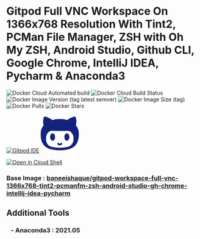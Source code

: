 # Gitpod Full VNC Workspace On 1366x768 Resolution With Tint2, PCMan File Manager, ZSH with Oh My ZSH, Android Studio, Github CLI, Google Chrome, IntelliJ IDEA, Pycharm & Anaconda3

![Docker Cloud Automated build](https://img.shields.io/docker/cloud/automated/baneeishaque/gitpod-full-1366x768-tint2-pcmanfm-zsh-android-studio-gh-chrome-idea-pycharm-anaconda3)
![Docker Cloud Build Status](https://img.shields.io/docker/cloud/build/baneeishaque/gitpod-full-1366x768-tint2-pcmanfm-zsh-android-studio-gh-chrome-idea-pycharm-anaconda3)
![Docker Image Version (tag latest semver)](https://img.shields.io/docker/v/baneeishaque/gitpod-full-1366x768-tint2-pcmanfm-zsh-android-studio-gh-chrome-idea-pycharm-anaconda3/latest)
![Docker Image Size (tag)](https://img.shields.io/docker/image-size/baneeishaque/gitpod-full-1366x768-tint2-pcmanfm-zsh-android-studio-gh-chrome-idea-pycharm-anaconda3/latest)
![Docker Pulls](https://img.shields.io/docker/pulls/baneeishaque/gitpod-full-1366x768-tint2-pcmanfm-zsh-android-studio-gh-chrome-idea-pycharm-anaconda3)
![Docker Stars](https://img.shields.io/docker/stars/baneeishaque/gitpod-full-1366x768-tint2-pcmanfm-zsh-android-studio-gh-chrome-idea-pycharm-anaconda3)

<a href="https://gitpod.io/#https://github.com/Baneeishaque/gitpod-full-1366x768-tint2-pcmanfm-zsh-android-studio-gh-chrome-idea-pycharm-anaconda3"><img src="https://icons-for-free.com/iconfiles/png/512/gitpod-1324440164066425542.png" alt="Gitpod IDE" width="100" height="100"></a>
<a href="https://github1s.com/Baneeishaque/gitpod-full-1366x768-tint2-pcmanfm-zsh-android-studio-gh-chrome-idea-pycharm-anaconda3"><img src="https://raw.githubusercontent.com/conwnet/github1s/master/resources/images/logo.svg" alt="Github1s Editor" width="100" height="100"></a>

[![Open in Cloud Shell](https://gstatic.com/cloudssh/images/open-btn.svg)](https://ssh.cloud.google.com/cloudshell/editor?cloudshell_git_repo=https://github.com/Baneeishaque/gitpod-full-1366x768-tint2-pcmanfm-zsh-android-studio-gh-chrome-idea-pycharm-anaconda3)

### Base Image : [baneeishaque/gitpod-workspace-full-vnc-1366x768-tint2-pcmanfm-zsh-android-studio-gh-chrome-intellij-idea-pycharm](https://hub.docker.com/repository/docker/baneeishaque/gitpod-workspace-full-vnc-1366x768-tint2-pcmanfm-zsh-android-studio-gh-chrome-intellij-idea-pycharm)  

## Additional Tools
### &nbsp;&nbsp; - Anaconda3 : 2021.05

[//]: # "[![Gitpod ready-to-code](https://img.shields.io/badge/Gitpod-ready--to--code-blue?logo=gitpod)](https://gitpod.io/#https://github.com/Baneeishaque/gitpod-full-1366x768-tint2-pcmanfm-zsh-android-studio-gh-chrome-idea-pycharm-anaconda3)"
